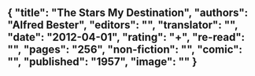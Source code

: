 {
 "title": "The Stars My Destination",
 "authors": "Alfred Bester",
 "editors": "",
 "translator": "",
 "date": "2012-04-01",
 "rating": "+",
 "re-read": "",
 "pages": "256",
 "non-fiction": "",
 "comic": "",
 "published": "1957",
 "image": ""
}
---

